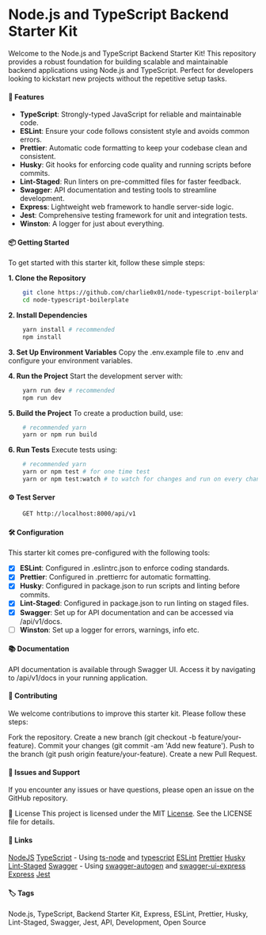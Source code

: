 # Node.js and TypeScript Backend Starter Kit

Welcome to the Node.js and TypeScript Backend Starter Kit! This repository provides a robust foundation for building scalable and maintainable backend applications using Node.js and TypeScript. Perfect for developers looking to kickstart new projects without the repetitive setup tasks.

#### 🚀 Features

- **TypeScript**: Strongly-typed JavaScript for reliable and maintainable code.
- **ESLint**: Ensure your code follows consistent style and avoids common errors.
- **Prettier**: Automatic code formatting to keep your codebase clean and consistent.
- **Husky**: Git hooks for enforcing code quality and running scripts before commits.
- **Lint-Staged**: Run linters on pre-committed files for faster feedback.
- **Swagger**: API documentation and testing tools to streamline development.
- **Express**: Lightweight web framework to handle server-side logic.
- **Jest**: Comprehensive testing framework for unit and integration tests.
- **Winston**: A logger for just about everything.

#### 📦 Getting Started

To get started with this starter kit, follow these simple steps:

**1. Clone the Repository**

```bash
    git clone https://github.com/charlie0x01/node-typescript-boilerplate.git
    cd node-typescript-boilerplate
```

**2. Install Dependencies**

```bash
    yarn install # recommended
    npm install
```

**3. Set Up Environment Variables**
Copy the .env.example file to .env and configure your environment variables.

**4. Run the Project**
Start the development server with:

```bash
    yarn run dev # recommended
    npm run dev
```

**5. Build the Project**
To create a production build, use:

```bash
    # recommended yarn
    yarn or npm run build
```

**6. Run Tests**
Execute tests using:

```bash
    # recommended yarn
    yarn or npm test # for one time test
    yarn or npm test:watch # to watch for changes and run on every change
```

#### ⚙️ Test Server

```bash
    GET http://localhost:8000/api/v1
```

#### 🛠️ Configuration

This starter kit comes pre-configured with the following tools:

- [x] **ESLint**: Configured in .eslintrc.json to enforce coding standards.
- [x] **Prettier**: Configured in .prettierrc for automatic formatting.
- [x] **Husky**: Configured in package.json to run scripts and linting before commits.
- [x] **Lint-Staged**: Configured in package.json to run linting on staged files.
- [x] **Swagger**: Set up for API documentation and can be accessed via /api/v1/docs.
- [ ] **Winston**: Set up a logger for errors, warnings, info etc.

#### 📚 Documentation

API documentation is available through Swagger UI. Access it by navigating to /api/v1/docs in your running application.

#### 🤝 Contributing

We welcome contributions to improve this starter kit. Please follow these steps:

Fork the repository.
Create a new branch (git checkout -b feature/your-feature).
Commit your changes (git commit -am 'Add new feature').
Push to the branch (git push origin feature/your-feature).
Create a new Pull Request.

#### 🚨 Issues and Support

If you encounter any issues or have questions, please open an issue on the GitHub repository.

📄 License
This project is licensed under the MIT [License](./License). See the LICENSE file for details.

#### 🔗 Links

[NodeJS](https://nodejs.org/en/learn/getting-started/introduction-to-nodejs)
[TypeScript](https://www.typescriptlang.org/docs/handbook/intro.html) - Using [ts-node](https://www.npmjs.com/package/ts-node) and [typescript](https://www.npmjs.com/package/typescript)
[ESLint](https://eslint.org/docs/latest/use/getting-started)
[Prettier](https://prettier.io/docs/en/install.html)
[Husky](https://typicode.github.io/husky/get-started.html)
[Lint-Staged](https://www.npmjs.com/package/lint-staged)
[Swagger](https://swagger.io/docs/specification/basic-structure/) - Using [swagger-autogen](https://swagger-autogen.github.io/docs/getting-started/quick-start/) and [swagger-ui-express](https://www.npmjs.com/package/swagger-ui-express)
[Express](https://expressjs.com/en/starter/installing.html)
[Jest](https://jestjs.io/docs/getting-started)

#### 🏷️ Tags

Node.js, TypeScript, Backend Starter Kit, Express, ESLint, Prettier, Husky, Lint-Staged, Swagger, Jest, API, Development, Open Source
